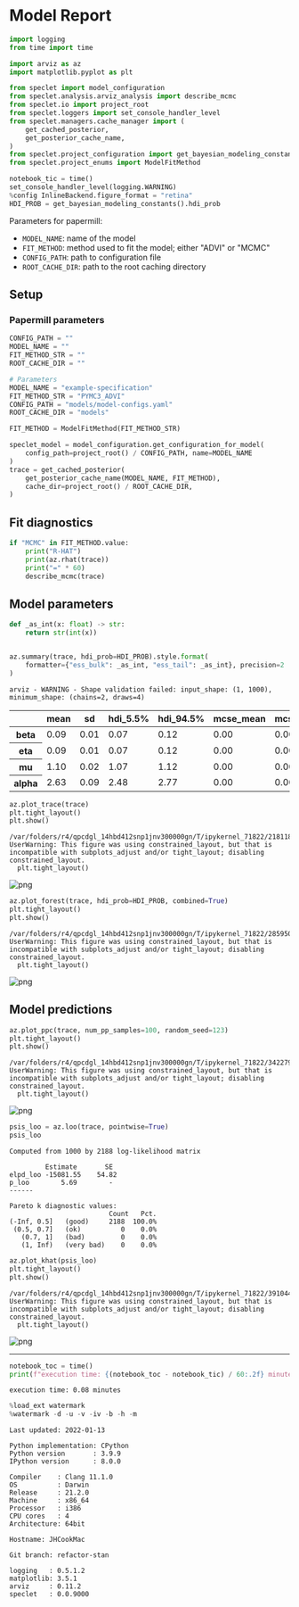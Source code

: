 # Model Report

```python
import logging
from time import time

import arviz as az
import matplotlib.pyplot as plt

from speclet import model_configuration
from speclet.analysis.arviz_analysis import describe_mcmc
from speclet.io import project_root
from speclet.loggers import set_console_handler_level
from speclet.managers.cache_manager import (
    get_cached_posterior,
    get_posterior_cache_name,
)
from speclet.project_configuration import get_bayesian_modeling_constants
from speclet.project_enums import ModelFitMethod
```

```python
notebook_tic = time()
set_console_handler_level(logging.WARNING)
%config InlineBackend.figure_format = "retina"
HDI_PROB = get_bayesian_modeling_constants().hdi_prob
```

Parameters for papermill:

- `MODEL_NAME`: name of the model
- `FIT_METHOD`: method used to fit the model; either "ADVI" or "MCMC"
- `CONFIG_PATH`: path to configuration file
- `ROOT_CACHE_DIR`: path to the root caching directory

## Setup

### Papermill parameters

```python
CONFIG_PATH = ""
MODEL_NAME = ""
FIT_METHOD_STR = ""
ROOT_CACHE_DIR = ""
```

```python
# Parameters
MODEL_NAME = "example-specification"
FIT_METHOD_STR = "PYMC3_ADVI"
CONFIG_PATH = "models/model-configs.yaml"
ROOT_CACHE_DIR = "models"
```

```python
FIT_METHOD = ModelFitMethod(FIT_METHOD_STR)
```

```python
speclet_model = model_configuration.get_configuration_for_model(
    config_path=project_root() / CONFIG_PATH, name=MODEL_NAME
)
trace = get_cached_posterior(
    get_posterior_cache_name(MODEL_NAME, FIT_METHOD),
    cache_dir=project_root() / ROOT_CACHE_DIR,
)
```

## Fit diagnostics

```python
if "MCMC" in FIT_METHOD.value:
    print("R-HAT")
    print(az.rhat(trace))
    print("=" * 60)
    describe_mcmc(trace)
```

## Model parameters

```python
def _as_int(x: float) -> str:
    return str(int(x))


az.summary(trace, hdi_prob=HDI_PROB).style.format(
    formatter={"ess_bulk": _as_int, "ess_tail": _as_int}, precision=2
)
```

    arviz - WARNING - Shape validation failed: input_shape: (1, 1000), minimum_shape: (chains=2, draws=4)

<style type="text/css">
</style>
<table id="T_a40f7_">
  <thead>
    <tr>
      <th class="blank level0" >&nbsp;</th>
      <th class="col_heading level0 col0" >mean</th>
      <th class="col_heading level0 col1" >sd</th>
      <th class="col_heading level0 col2" >hdi_5.5%</th>
      <th class="col_heading level0 col3" >hdi_94.5%</th>
      <th class="col_heading level0 col4" >mcse_mean</th>
      <th class="col_heading level0 col5" >mcse_sd</th>
      <th class="col_heading level0 col6" >ess_bulk</th>
      <th class="col_heading level0 col7" >ess_tail</th>
      <th class="col_heading level0 col8" >r_hat</th>
    </tr>
  </thead>
  <tbody>
    <tr>
      <th id="T_a40f7_level0_row0" class="row_heading level0 row0" >beta</th>
      <td id="T_a40f7_row0_col0" class="data row0 col0" >0.09</td>
      <td id="T_a40f7_row0_col1" class="data row0 col1" >0.01</td>
      <td id="T_a40f7_row0_col2" class="data row0 col2" >0.07</td>
      <td id="T_a40f7_row0_col3" class="data row0 col3" >0.12</td>
      <td id="T_a40f7_row0_col4" class="data row0 col4" >0.00</td>
      <td id="T_a40f7_row0_col5" class="data row0 col5" >0.00</td>
      <td id="T_a40f7_row0_col6" class="data row0 col6" >847</td>
      <td id="T_a40f7_row0_col7" class="data row0 col7" >839</td>
      <td id="T_a40f7_row0_col8" class="data row0 col8" >nan</td>
    </tr>
    <tr>
      <th id="T_a40f7_level0_row1" class="row_heading level0 row1" >eta</th>
      <td id="T_a40f7_row1_col0" class="data row1 col0" >0.09</td>
      <td id="T_a40f7_row1_col1" class="data row1 col1" >0.01</td>
      <td id="T_a40f7_row1_col2" class="data row1 col2" >0.07</td>
      <td id="T_a40f7_row1_col3" class="data row1 col3" >0.12</td>
      <td id="T_a40f7_row1_col4" class="data row1 col4" >0.00</td>
      <td id="T_a40f7_row1_col5" class="data row1 col5" >0.00</td>
      <td id="T_a40f7_row1_col6" class="data row1 col6" >847</td>
      <td id="T_a40f7_row1_col7" class="data row1 col7" >839</td>
      <td id="T_a40f7_row1_col8" class="data row1 col8" >nan</td>
    </tr>
    <tr>
      <th id="T_a40f7_level0_row2" class="row_heading level0 row2" >mu</th>
      <td id="T_a40f7_row2_col0" class="data row2 col0" >1.10</td>
      <td id="T_a40f7_row2_col1" class="data row2 col1" >0.02</td>
      <td id="T_a40f7_row2_col2" class="data row2 col2" >1.07</td>
      <td id="T_a40f7_row2_col3" class="data row2 col3" >1.12</td>
      <td id="T_a40f7_row2_col4" class="data row2 col4" >0.00</td>
      <td id="T_a40f7_row2_col5" class="data row2 col5" >0.00</td>
      <td id="T_a40f7_row2_col6" class="data row2 col6" >847</td>
      <td id="T_a40f7_row2_col7" class="data row2 col7" >839</td>
      <td id="T_a40f7_row2_col8" class="data row2 col8" >nan</td>
    </tr>
    <tr>
      <th id="T_a40f7_level0_row3" class="row_heading level0 row3" >alpha</th>
      <td id="T_a40f7_row3_col0" class="data row3 col0" >2.63</td>
      <td id="T_a40f7_row3_col1" class="data row3 col1" >0.09</td>
      <td id="T_a40f7_row3_col2" class="data row3 col2" >2.48</td>
      <td id="T_a40f7_row3_col3" class="data row3 col3" >2.77</td>
      <td id="T_a40f7_row3_col4" class="data row3 col4" >0.00</td>
      <td id="T_a40f7_row3_col5" class="data row3 col5" >0.00</td>
      <td id="T_a40f7_row3_col6" class="data row3 col6" >1000</td>
      <td id="T_a40f7_row3_col7" class="data row3 col7" >1119</td>
      <td id="T_a40f7_row3_col8" class="data row3 col8" >nan</td>
    </tr>
  </tbody>
</table>

```python
az.plot_trace(trace)
plt.tight_layout()
plt.show()
```

    /var/folders/r4/qpcdgl_14hbd412snp1jnv300000gn/T/ipykernel_71822/2181183454.py:2: UserWarning: This figure was using constrained_layout, but that is incompatible with subplots_adjust and/or tight_layout; disabling constrained_layout.
      plt.tight_layout()

![png](example-specification_PYMC3_ADVI_files/example-specification_PYMC3_ADVI_14_1.png)

```python
az.plot_forest(trace, hdi_prob=HDI_PROB, combined=True)
plt.tight_layout()
plt.show()
```

    /var/folders/r4/qpcdgl_14hbd412snp1jnv300000gn/T/ipykernel_71822/2859506492.py:2: UserWarning: This figure was using constrained_layout, but that is incompatible with subplots_adjust and/or tight_layout; disabling constrained_layout.
      plt.tight_layout()

![png](example-specification_PYMC3_ADVI_files/example-specification_PYMC3_ADVI_15_1.png)

## Model predictions

```python
az.plot_ppc(trace, num_pp_samples=100, random_seed=123)
plt.tight_layout()
plt.show()
```

    /var/folders/r4/qpcdgl_14hbd412snp1jnv300000gn/T/ipykernel_71822/3422798424.py:2: UserWarning: This figure was using constrained_layout, but that is incompatible with subplots_adjust and/or tight_layout; disabling constrained_layout.
      plt.tight_layout()

![png](example-specification_PYMC3_ADVI_files/example-specification_PYMC3_ADVI_17_1.png)

```python
psis_loo = az.loo(trace, pointwise=True)
psis_loo
```

    Computed from 1000 by 2188 log-likelihood matrix

             Estimate       SE
    elpd_loo -15081.55    54.82
    p_loo        5.69        -
    ------

    Pareto k diagnostic values:
                             Count   Pct.
    (-Inf, 0.5]   (good)     2188  100.0%
     (0.5, 0.7]   (ok)          0    0.0%
       (0.7, 1]   (bad)         0    0.0%
       (1, Inf)   (very bad)    0    0.0%

```python
az.plot_khat(psis_loo)
plt.tight_layout()
plt.show()
```

    /var/folders/r4/qpcdgl_14hbd412snp1jnv300000gn/T/ipykernel_71822/3910446358.py:2: UserWarning: This figure was using constrained_layout, but that is incompatible with subplots_adjust and/or tight_layout; disabling constrained_layout.
      plt.tight_layout()

![png](example-specification_PYMC3_ADVI_files/example-specification_PYMC3_ADVI_19_1.png)

---

```python
notebook_toc = time()
print(f"execution time: {(notebook_toc - notebook_tic) / 60:.2f} minutes")
```

    execution time: 0.08 minutes

```python
%load_ext watermark
%watermark -d -u -v -iv -b -h -m
```

    Last updated: 2022-01-13

    Python implementation: CPython
    Python version       : 3.9.9
    IPython version      : 8.0.0

    Compiler    : Clang 11.1.0
    OS          : Darwin
    Release     : 21.2.0
    Machine     : x86_64
    Processor   : i386
    CPU cores   : 4
    Architecture: 64bit

    Hostname: JHCookMac

    Git branch: refactor-stan

    logging   : 0.5.1.2
    matplotlib: 3.5.1
    arviz     : 0.11.2
    speclet   : 0.0.9000
